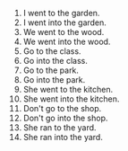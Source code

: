 1. I went to the garden.
2. I went into the garden.
3. We went to the wood.
4. We went into the wood.
5. Go to the class.
6. Go into the class.
7. Go to the park.
8. Go into the park.
9. She went to the kitchen.
10. She went into the kitchen.
11. Don't go to the shop.
12. Don't go into the shop.
13. She ran to the yard.
14. She ran into the yard.